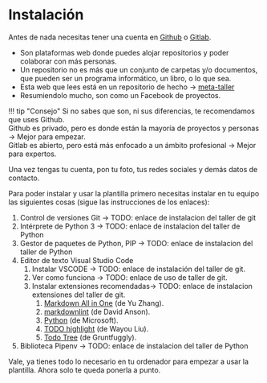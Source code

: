 # Instalación

Antes de nada necesitas tener una cuenta en [Github](https://github.com/) o [Gitlab](https://gitlab.com/).

* Son plataformas web donde puedes alojar repositorios y poder colaborar con más personas.
* Un repositorio no es más que un conjunto de carpetas y/o documentos, que pueden ser un programa informático, un libro, o lo que sea.
* Esta web que lees está en un repositorio de hecho -> [meta-taller](https://github.com/LaJaqueria/meta-taller/)
* Resumiendolo mucho, son como un Facebook de proyectos.

!!! tip "Consejo"
    Si no sabes que son, ni sus diferencias, te recomendamos que uses Github.  
    Github es privado, pero es donde están la mayoría de proyectos y personas -> Mejor para empezar.  
    Gitlab es abierto, pero está más enfocado a un ámbito profesional -> Mejor para expertos.

Una vez tengas tu cuenta, pon tu foto, tus redes sociales y demás datos de contacto.

Para poder instalar y usar la plantilla primero necesitas instalar en tu equipo las siguientes cosas (sigue las instrucciones de los enlaces):

1. Control de versiones Git -> TODO: enlace de instalacion del taller de git
2. Intérprete de Python 3 -> TODO: enlace de instalacion del taller de Python
3. Gestor de paquetes de Python, PIP -> TODO: enlace de instalacion del taller de Python
4. Editor de texto Visual Studio Code
    1. Instalar VSCODE -> TODO: enlace de instalación del taller de git.
    2. Ver como funciona -> TODO: enlace de uso de taller de git.
    3. Instalar extensiones recomendadas-> TODO: enlace de instalacion extensiones del taller de git.
        1. [Markdown All in One](https://marketplace.visualstudio.com/items?itemName=yzhang.markdown-all-in-one) (de Yu Zhang).
        2. [markdownlint](https://marketplace.visualstudio.com/items?itemName=DavidAnson.vscode-markdownlint) (de David Anson).
        3. [Python](https://marketplace.visualstudio.com/items?itemName=ms-python.python) (de Microsoft).
        4. [TODO highlight](https://marketplace.visualstudio.com/items?itemName=wayou.vscode-todo-highlight) (de Wayou Liu).
        5. [Todo Tree](https://marketplace.visualstudio.com/items?itemName=Gruntfuggly.todo-tree) (de Gruntfuggly).
5. Biblioteca Pipenv -> TODO: enlace de instalacion del taller de Python

Vale, ya tienes todo lo necesario en tu ordenador para empezar a usar la plantilla. Ahora solo te queda ponerla a punto.
